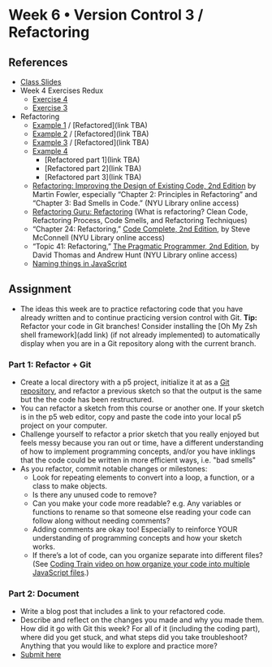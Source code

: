 # Week 6 • Version Control 3 / Refactoring

## References

- [Class
  Slides](https://drive.google.com/drive/u/1/folders/1iH0ERUaMkSCn_7A9F4bnBWwMHJmu04ak)
- Week 4 Exercises Redux
  - [Exercise 4](https://editor.p5js.org/enickles/sketches/F3X6Domil)
  - [Exercise 3](https://editor.p5js.org/enickles/sketches/ej7WsjtMK)
- Refactoring
  - [Example 1](https://editor.p5js.org/enickles/sketches/er-wWoEpQ) /
    [Refactored](link TBA)
  - [Example 2](https://editor.p5js.org/enickles/sketches/EQscgAK2b) /
    [Refactored](link TBA)
  - [Example 3](https://editor.p5js.org/enickles/sketches/OXhVBDVMk) /
    [Refactored](link TBA)
  - [Example 4](https://editor.p5js.org/enickles/sketches/eG70VJ7aV)
    - [Refactored part 1](link TBA)
    - [Refactored part 2](link TBA)
    - [Refactored part 3](link TBA)
  - [Refactoring: Improving the Design of Existing Code, 2nd
    Edition](https://bobcat.library.nyu.edu/primo-explore/fulldisplay?docid=nyu_aleph005592882&context=L&vid=NYU&lang=en_US&search_scope=all&adaptor=Local%20Search%20Engine&isFrbr=true&tab=all&query=any,contains,martin%20fowler&sortby=date&facet=frbrgroupid,include,1149505003&mode=basic&offset=0)
    by Martin Fowler, especially “Chapter 2: Principles in Refactoring” and
    “Chapter 3: Bad Smells in Code.”  (NYU Library online access)
  - [Refactoring Guru: Refactoring](https://refactoring.guru/refactoring) (What
    is refactoring? Clean Code, Refactoring Process, Code Smells, and
    Refactoring Techniques)
  - “Chapter 24: Refactoring,” [Code Complete, 2nd
    Edition](https://bobcat.library.nyu.edu/primo-explore/fulldisplay?docid=nyu_aleph005835845&context=L&vid=NYU&lang=en_US&search_scope=all&adaptor=Local%20Search%20Engine&isFrbr=true&tab=all&query=any,contains,code%20complete&sortby=date&facet=frbrgroupid,include,1147872474&offset=0),
    by Steve McConnell (NYU Library online access) 
  - “Topic 41: Refactoring,” [The Pragmatic Programmer, 2nd
    Edition](https://bobcat.library.nyu.edu/primo-explore/fulldisplay?docid=nyu_aleph006843771&context=L&vid=NYU&lang=en_US&search_scope=all&adaptor=Local%20Search%20Engine&tab=all&query=any,contains,pragmatic%20programmer&sortby=rank&mode=basic),
    by David Thomas and Andrew Hunt (NYU Library online access)
  - [Naming things in
    JavaScript](https://gomakethings.com/naming-things-in-javascript/)

## Assignment

- The ideas this week are to practice refactoring code that you have already
  written and to continue practicing version control with Git. **Tip:** Refactor
  your code in Git branches! Consider installing the [Oh My Zsh shell
  framework](add link) (if not already implemented) to automatically display
  when you are in a Git repository along with the current branch.

### Part 1: Refactor + Git

- Create a local directory with a p5 project, initialize it at as a [Git
  repository](https://github.com/ellennickles/code-your-way-s24/blob/main/version-control-guides/git.md#create-a-git-repository),
  and refactor a previous sketch so that the output is the same but
  the the code has been restructured.
- You can refactor a sketch from this course or another one. If your sketch is
  in the p5 web editor, copy and paste the code into your local p5 project on
  your computer.
- Challenge yourself to refactor a prior sketch that you really enjoyed but
  feels messy because you ran out or time, have a different understanding
  of how to implement programming concepts, and/or you have inklings that the
  code could be written in more efficient ways, i.e. "bad smells"
- As you refactor, commit notable changes or milestones:
  - Look for repeating elements to convert into a loop, a function, or a class
    to make objects.
  - Is there any unused code to remove?
  - Can you make your code more readable? e.g. Any variables or functions to
    rename so that someone else reading your code can follow along without
    needing comments?
  - Adding comments are okay too! Especially to reinforce YOUR understanding
    of programming concepts and how your sketch works.
  - If there’s a lot of code, can you organize separate into different
    files? (See [Coding Train video on how organize your code into multiple
    JavaScript files](https://thecodingtrain.com/tracks/code-programming-with-p5-js/code/6-objects/4-editor-js-files).)
  
### Part 2: Document

- Write a blog post that includes a link to your refactored code.
- Describe and reflect on the changes you made and why you made them. How did it
  go with Git this week? For all of it (including the coding part), where did
  you get stuck, and what steps did you take troubleshoot? Anything that you
  would like to explore and practice more?
- [Submit here](https://forms.gle/ec4VxRgt8CtAjDGU7)
